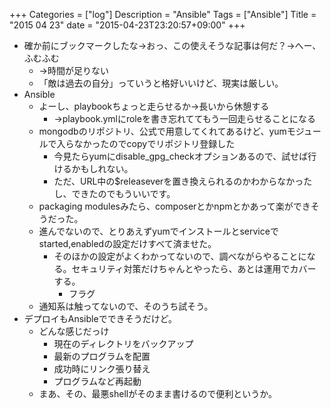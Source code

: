 +++
Categories = ["log"]
Description = "Ansible"
Tags = ["Ansible"]
Title = "2015 04 23"
date = "2015-04-23T23:20:57+09:00"
+++

* 確か前にブックマークしたな→おっ、この使えそうな記事は何だ？→へー、ふむふむ
	* →時間が足りない
	* 「敵は過去の自分」っていうと格好いいけど、現実は厳しい。
* Ansible
	* よーし、playbookちょっと走らせるか→長いから休憩する
		* →playbook.ymlにroleを書き忘れててもう一回走らせることになる
	* mongodbのリポジトリ、公式で用意してくれてあるけど、yumモジュールで入らなかったのでcopyでリポジトリ登録した
		* 今見たらyumにdisable_gpg_checkオプションあるので、試せば行けるかもしれない。
		* ただ、URL中の$releaseverを置き換えられるのかわからなかったし、できたのでもういいです。
	* packaging modulesみたら、composerとかnpmとかあって楽ができそうだった。
	* 進んでないので、とりあえずyumでインストールとserviceでstarted,enabledの設定だけすべて済ませた。
		* そのほかの設定がよくわかってないので、調べながらやることになる。セキュリティ対策だけちゃんとやったら、あとは運用でカバーする。
			* フラグ
	* 通知系は触ってないので、そのうち試そう。
* デプロイもAnsibleでできそうだけど。
	* どんな感じだっけ
		* 現在のディレクトリをバックアップ
		* 最新のプログラムを配置
		* 成功時にリンク張り替え
		* プログラムなど再起動
	* まあ、その、最悪shellがそのまま書けるので便利というか。